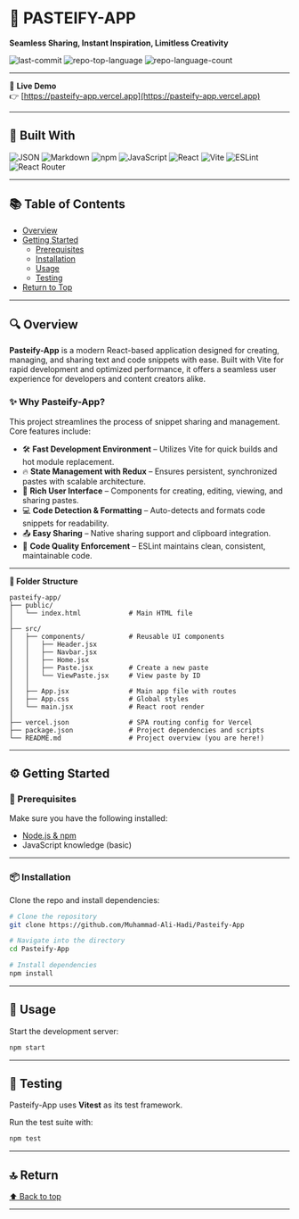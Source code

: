 # 📝 PASTEIFY-APP

**Seamless Sharing, Instant Inspiration, Limitless Creativity**

![last-commit](https://img.shields.io/github/last-commit/Muhammad-Ali-Hadi/Pasteify-App?style=flat&logo=git&logoColor=white&color=0080ff)
![repo-top-language](https://img.shields.io/github/languages/top/Muhammad-Ali-Hadi/Pasteify-App?style=flat&color=0080ff)
![repo-language-count](https://img.shields.io/github/languages/count/Muhammad-Ali-Hadi/Pasteify-App?style=flat&color=0080ff)

---  

🔗 **Live Demo**  
👉 [https://pasteify-app.vercel.app](https://pasteify-app.vercel.app)

---

## 🚀 Built With

![JSON](https://img.shields.io/badge/JSON-000000.svg?style=flat&logo=JSON&logoColor=white)
![Markdown](https://img.shields.io/badge/Markdown-000000.svg?style=flat&logo=Markdown&logoColor=white)
![npm](https://img.shields.io/badge/npm-CB3837.svg?style=flat&logo=npm&logoColor=white)
![JavaScript](https://img.shields.io/badge/JavaScript-F7DF1E.svg?style=flat&logo=JavaScript&logoColor=black)
![React](https://img.shields.io/badge/React-61DAFB.svg?style=flat&logo=React&logoColor=black)
![Vite](https://img.shields.io/badge/Vite-646CFF.svg?style=flat&logo=Vite&logoColor=white)
![ESLint](https://img.shields.io/badge/ESLint-4B32C3.svg?style=flat&logo=ESLint&logoColor=white)
![React Router](https://img.shields.io/badge/React%20Router-CA4245.svg?style=flat&logo=React-Router&logoColor=white)

---  

## 📚 Table of Contents

- [Overview](#-overview)
- [Getting Started](#️-getting-started)
  - [Prerequisites](#-prerequisites)
  - [Installation](#-installation)
  - [Usage](#-usage)
  - [Testing](#-testing)
- [Return to Top](#-return)

---

## 🔍 Overview

**Pasteify-App** is a modern React-based application designed for creating, managing, and sharing text and code snippets with ease. Built with Vite for rapid development and optimized performance, it offers a seamless user experience for developers and content creators alike.

### ✨ Why Pasteify-App?

This project streamlines the process of snippet sharing and management. Core features include:

- 🛠️ **Fast Development Environment** – Utilizes Vite for quick builds and hot module replacement.
- 🔥 **State Management with Redux** – Ensures persistent, synchronized pastes with scalable architecture.
- 🎨 **Rich User Interface** – Components for creating, editing, viewing, and sharing pastes.
- 💻 **Code Detection & Formatting** – Auto-detects and formats code snippets for readability.
- 📤 **Easy Sharing** – Native sharing support and clipboard integration.
- 🧹 **Code Quality Enforcement** – ESLint maintains clean, consistent, maintainable code.

---  
  
**📁 Folder Structure**  

```
pasteify-app/
├── public/
│   └── index.html            # Main HTML file
│
├── src/
│   ├── components/           # Reusable UI components
│   │   ├── Header.jsx
│   │   ├── Navbar.jsx
│   │   ├── Home.jsx
│   │   ├── Paste.jsx         # Create a new paste
│   │   └── ViewPaste.jsx     # View paste by ID
│   │
│   ├── App.jsx               # Main app file with routes
│   ├── App.css               # Global styles
│   └── main.jsx              # React root render
│
├── vercel.json               # SPA routing config for Vercel
├── package.json              # Project dependencies and scripts
└── README.md                 # Project overview (you are here!)

```  
---  

## ⚙️ Getting Started

### 🧰 Prerequisites

Make sure you have the following installed:

- [Node.js & npm](https://nodejs.org/)
- JavaScript knowledge (basic)

---

### 📦 Installation

Clone the repo and install dependencies:

```bash
# Clone the repository
git clone https://github.com/Muhammad-Ali-Hadi/Pasteify-App

# Navigate into the directory
cd Pasteify-App

# Install dependencies
npm install
```

---

## 🚀 Usage

Start the development server:

```bash
npm start
```

---

## 🧪 Testing

Pasteify-App uses **Vitest** as its test framework.

Run the test suite with:

```bash
npm test
```

---

## 🔝 Return

[⬆ Back to top](#️-pasteify-app)

---

